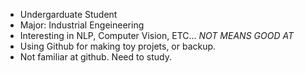 - Undergarduate Student
- Major: Industrial Engeineering
- Interesting in NLP, Computer Vision, ETC... *NOT MEANS GOOD AT*
- Using Github for making toy projets, or backup.
- Not familiar at github. Need to study.

<!---
JuicyJeong/JuicyJeong is a ✨ special ✨ repository because its `README.md` (this file) appears on your GitHub profile.
You can click the Preview link to take a look at your changes.
--->



